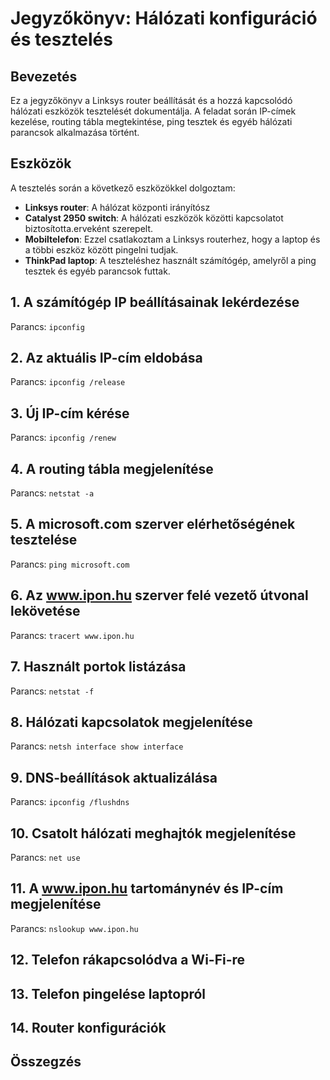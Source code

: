 # Jegyzőkönyv: Hálózati konfiguráció és tesztelés

## Bevezetés

Ez a jegyzőkönyv a Linksys router beállítását és a hozzá kapcsolódó hálózati eszközök tesztelését dokumentálja. A feladat során IP-címek kezelése, routing tábla megtekintése, ping tesztek és egyéb hálózati parancsok alkalmazása történt.




## Eszközök
A tesztelés során a következő eszközökkel dolgoztam:
- **Linksys router**: A hálózat központi irányítósz
- **Catalyst 2950 switch**: A hálózati eszközök közötti kapcsolatot biztosította.erveként szerepelt.
- **Mobiltelefon**: Ezzel csatlakoztam a Linksys routerhez, hogy a laptop és a többi eszköz között pingelni tudjak.
- **ThinkPad laptop**: A teszteléshez használt számítógép, amelyről a ping tesztek és egyéb parancsok futtak.
## 1. A számítógép IP beállításainak lekérdezése
Parancs: `ipconfig`


  



## 2. Az aktuális IP-cím eldobása
Parancs: `ipconfig /release`




## 3. Új IP-cím kérése
Parancs: `ipconfig /renew`







## 4. A routing tábla megjelenítése
Parancs: `netstat -a`

## 5. A microsoft.com szerver elérhetőségének tesztelése
Parancs: `ping microsoft.com`


## 6. Az www.ipon.hu szerver felé vezető útvonal lekövetése
Parancs: `tracert www.ipon.hu`


## 7. Használt portok listázása
Parancs: `netstat -f`


## 8. Hálózati kapcsolatok megjelenítése
Parancs: `netsh interface show interface`


## 9. DNS-beállítások aktualizálása
Parancs: `ipconfig /flushdns`


## 10. Csatolt hálózati meghajtók megjelenítése
Parancs: `net use`


## 11. A www.ipon.hu tartománynév és IP-cím megjelenítése
Parancs: `nslookup www.ipon.hu`

## 12. Telefon rákapcsolódva a Wi-Fi-re

## 13. Telefon pingelése laptopról

## 14. Router konfigurációk


## Összegzés
